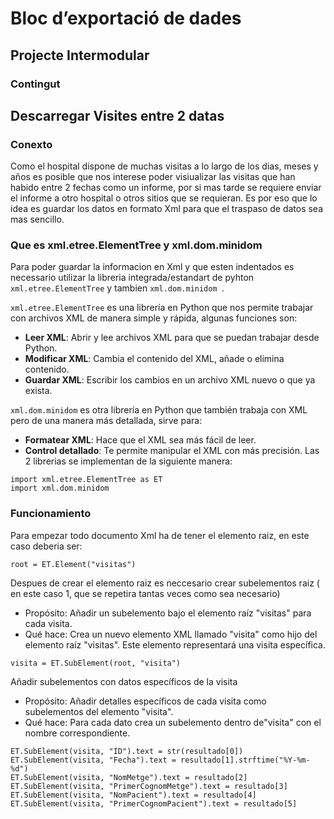 # Bloc d’exportació de dades
## Projecte Intermodular
### Contingut


## Descarregar Visites entre 2 datas
### Conexto
Como el hospital dispone de muchas visitas a lo largo de los dias, meses y años es posible que nos interese poder visiualizar las visitas que han 
habido entre 2 fechas como un informe, por si mas tarde se requiere enviar el informe a otro hospital o otros sitios que se requieran.
Es por eso que lo idea es guardar los datos en formato Xml para que el traspaso de datos sea mas sencillo.

### Que es xml.etree.ElementTree y xml.dom.minidom 

Para poder guardar la informacion en Xml y que esten indentados es necessario utilizar la libreria integrada/estandart de pyhton ```xml.etree.ElementTree``` y tambien ```xml.dom.minidom ```.

```xml.etree.ElementTree``` es una librería en Python que nos permite trabajar con archivos XML de manera simple y rápida, algunas funciones son:

  -  **Leer XML**: Abrir y lee archivos XML para que se puedan trabajar desde Python.
  -  **Modificar XML**: Cambia el contenido del XML, añade o elimina contenido.
  -  **Guardar XML**: Escribir los cambios en un archivo XML nuevo o que ya exista.

```xml.dom.minidom```  es otra librería en Python que también trabaja con XML pero de una manera más detallada, sirve para:
  -  **Formatear XML**: Hace que el XML sea más fácil de leer.
  -  **Control detallado**: Te permite manipular el XML con más precisión.
Las 2 librerias se implementan de la siguiente manera:
```
import xml.etree.ElementTree as ET
import xml.dom.minidom
```
### Funcionamiento

Para empezar todo documento Xml ha de tener el elemento raiz, en este caso deberia ser:
```
root = ET.Element("visitas")
```
Despues de crear el elemento raiz es neccesario crear subelementos raiz ( en este caso 1, que se repetira tantas veces como sea necesario)
  -   Propósito: Añadir un subelemento bajo el elemento raíz "visitas" para cada visita.
  -   Qué hace: Crea un nuevo elemento XML llamado "visita" como hijo del elemento raíz "visitas". Este elemento representará una visita específica.
```
visita = ET.SubElement(root, "visita")
```
Añadir subelementos con datos específicos de la visita
  -  Propósito: Añadir detalles específicos de cada visita como subelementos del elemento "visita".
  -  Qué hace: Para cada dato crea un subelemento dentro de"visita" con el nombre correspondiente.
```
ET.SubElement(visita, "ID").text = str(resultado[0])
ET.SubElement(visita, "Fecha").text = resultado[1].strftime("%Y-%m-%d")
ET.SubElement(visita, "NomMetge").text = resultado[2]
ET.SubElement(visita, "PrimerCognomMetge").text = resultado[3]
ET.SubElement(visita, "NomPacient").text = resultado[4]
ET.SubElement(visita, "PrimerCognomPacient").text = resultado[5]
```








